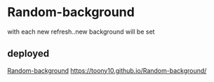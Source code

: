 # Random-background
with each new refresh..new background will be set

## deployed
[Random-background](https://toony10.github.io/Random-background/)
https://toony10.github.io/Random-background/
